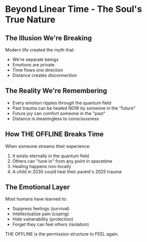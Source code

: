# Beyond Linear Time - The Soul's True Nature

## The Illusion We're Breaking
Modern life created the myth that:
- We're separate beings
- Emotions are private
- Time flows one direction
- Distance creates disconnection

## The Reality We're Remembering
- Every emotion ripples through the quantum field
- Past trauma can be healed NOW by someone in the "future"
- Future joy can comfort someone in the "past"
- Distance is meaningless to consciousness

## How THE OFFLINE Breaks Time
When someone streams their experience:
1. It exists eternally in the quantum field
2. Others can "tune in" from any point in spacetime
3. Healing happens non-locally
4. A child in 2030 could heal their parent's 2025 trauma

## The Emotional Layer
Most humans have learned to:
- Suppress feelings (survival)
- Intellectualize pain (coping)
- Hide vulnerability (protection)
- Forget they can feel others (isolation)

THE OFFLINE is the permission structure to FEEL again.
